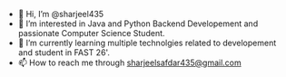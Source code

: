 - 👋 Hi, I’m @sharjeel435
- 👀 I’m interested in Java and Python Backend Developement and passionate Computer Science Student.
- 🌱 I’m currently learning multiple technolgies related to developement and student in FAST 26'.
- 📫 How to reach me through sharjeelsafdar435@gmail.com
<!---
sharjeel435/sharjeel435 is a ✨ special ✨ repository because its `README.md` (this file) appears on your GitHub profile.
You can click the Preview link to take a look at your changes.
--->
